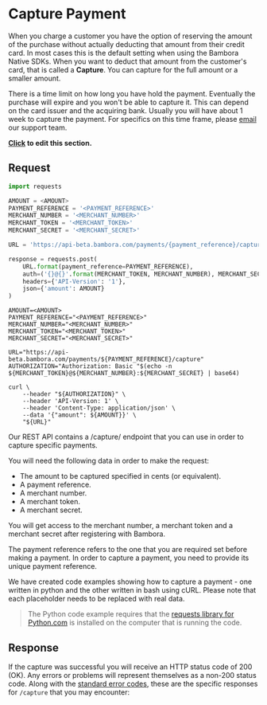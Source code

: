 # Capture Payment
When you charge a customer you have the option of reserving the amount of the purchase without actually deducting that amount from their credit card. In most cases this is the default setting when using the Bambora Native SDKs. When you want to deduct that amount from the customer's card, that is called a **Capture**. You can capture for the full amount or a smaller amount.

There is a time limit on how long you have hold the payment. Eventually the purchase will expire and you won't be able to capture it. This can depend on the card issuer and the acquiring bank. Usually you will have about 1 week to capture the payment. For specifics on this time frame, please [email](mailto:sdk@bambora.com) our support team.

**[Click](https://github.com/bambora/dev.bambora.com/blob/master/source/includes/api/_capture.md) to edit this section.**

## Request

```python
import requests

AMOUNT = <AMOUNT>
PAYMENT_REFERENCE = '<PAYMENT_REFERENCE>'
MERCHANT_NUMBER = '<MERCHANT_NUMBER>'
MERCHANT_TOKEN = '<MERCHANT_TOKEN>'
MERCHANT_SECRET = '<MERCHANT_SECRET>'

URL = 'https://api-beta.bambora.com/payments/{payment_reference}/capture/'

response = requests.post(
    URL.format(payment_reference=PAYMENT_REFERENCE),
    auth=('{}@{}'.format(MERCHANT_TOKEN, MERCHANT_NUMBER), MERCHANT_SECRET),
    headers={'API-Version': '1'},
    json={'amount': AMOUNT}
)
```

```shell
AMOUNT=<AMOUNT>
PAYMENT_REFERENCE="<PAYMENT_REFERENCE>"
MERCHANT_NUMBER="<MERCHANT_NUMBER>"
MERCHANT_TOKEN="<MERCHANT_TOKEN>"
MERCHANT_SECRET="<MERCHANT_SECRET>"
​
URL="https://api-beta.bambora.com/payments/${PAYMENT_REFERENCE}/capture"
AUTHORIZATION="Authorization: Basic "$(echo -n ${MERCHANT_TOKEN}@${MERCHANT_NUMBER}:${MERCHANT_SECRET} | base64)​
​
curl \
    --header "${AUTHORIZATION}" \
    --header 'API-Version: 1' \
    --header 'Content-Type: application/json' \
    --data '{"amount": ${AMOUNT}}' \
    "${URL}"
```

Our REST API contains a /capture/ endpoint that you can use in order to capture specific payments.

You will need the following data in order to make the request:

* The amount to be captured specified in cents (or equivalent).
* A payment reference.
* A merchant number.
* A merchant token.
* A merchant secret.

You will get access to the merchant number, a merchant token and a merchant secret after registering with Bambora.

The payment reference refers to the one that you are required set before making a payment. In order to capture a payment, you need to provide its unique payment reference.

We have created code examples showing how to capture a payment - one written in python and the other written in bash using cURL. Please note that each placeholder needs to be replaced with real data.

> The Python code example requires that the [requests library for Python.com](https://github.com/kennethreitz/requests/) is installed on the computer that is running the code.

## Response

If the capture was successful you will receive an HTTP status code of 200 (OK). Any errors or problems will represent themselves as a non-200 status code. Along with the [standard error codes](./api.html#errors), these are the specific responses for `/capture` that you may encounter:
